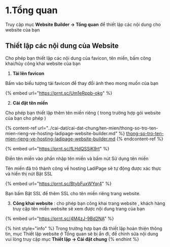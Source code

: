 # 1.Tổng quan

Truy cập mục **Website Builder -> Tổng quan** để thiết lập các nội dung cho website của bạn

## Thiết lập các nội dung của Website&#x20;

Cho phép bạn thiết lập các nội dung của favicon, tên miền, bấm công khai/hủy công khai website của bạn&#x20;

1. **Tải lên favicon**

Bấm vào biểu tượng tải  favicon để thay đổi ảnh theo mong muốn của bạn&#x20;

{% embed url="https://prnt.sc/Um1eRppb-okg" %}



2. **Cài đặt tên miền**&#x20;

Cho phép bạn thiết lập thêm tên miền riêng ( trong trường hợp gói website của bạn cho phép )



{% content-ref url="../cai-dat/cai-dat-chung/ten-mien/thong-so-tro-ten-mien-rieng-ve-hosting-ladipage-website-builder.md" %}
[thong-so-tro-ten-mien-rieng-ve-hosting-ladipage-website-builder.md](../cai-dat/cai-dat-chung/ten-mien/thong-so-tro-ten-mien-rieng-ve-hosting-ladipage-website-builder.md)
{% endcontent-ref %}



{% embed url="https://prnt.sc/fLHdQSSjK9rt" %}

Điền tên miền vào phần nhập tên miền và bấm nút Sử dụng tên miền&#x20;

Tên miền đã trỏ thành công về hosting LadiPage sẽ tự động được xác thực và hiển thị nút Bật SSL&#x20;

{% embed url="https://prnt.sc/BtybFuxWYqr4" %}

Bạn bấm Bật SSL để thêm SSL cho tên miền riêng trang website.

3. **Công khai website** : cho phép bạn công khai trang website , khách hàng truy cập tên miền website sẽ xem được nội dung trang của bạn&#x20;

{% embed url="https://prnt.sc/4M4zJ-9Bd2NA" %}

{% hint style="info" %}
Trong trường hợp bạn đã thiết lập hoàn thiện thông tin, mục Thiết lập website ở Tổng quan sẽ bị ẩn đi, để chỉnh sửa nội dung vui lòng truy cập mục **Thiết lập -> Cài đặt chung**
{% endhint %}
